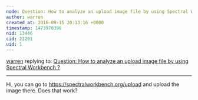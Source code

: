 ```yaml
---
node: Question: How to analyze an upload image file by using Spectral Workbench ?
author: warren
created_at: 2016-09-15 20:13:16 +0000
timestamp: 1473970396
nid: 13446
cid: 22281
uid: 1
---
```




[warren](../profile/warren) replying to: [Question: How to analyze an upload image file by using Spectral Workbench ?](../notes/kirby123/09-13-2016/question-how-to-analyze-an-upload-image-file-by-using-spectral-workbench)

----
Hi, you can go to https://spectralworkbench.org/upload and upload the image there. Does that work?